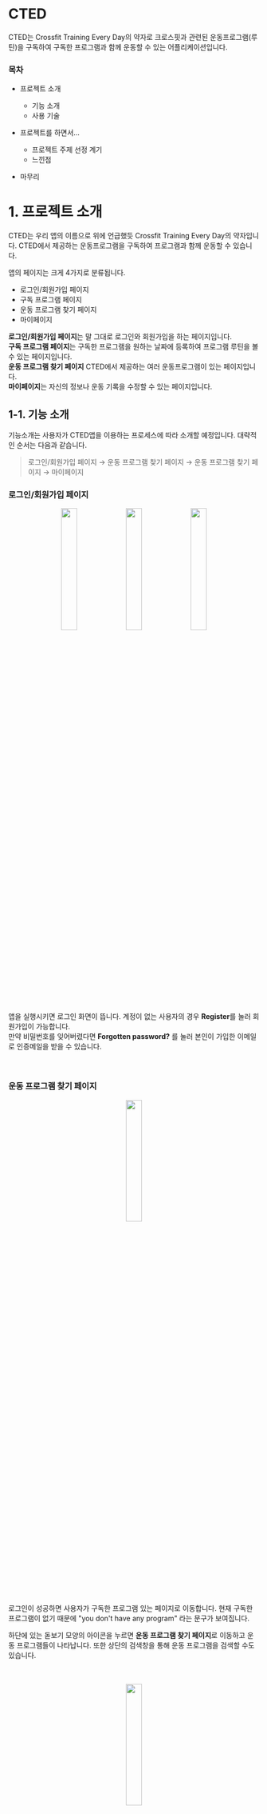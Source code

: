 # CTED
CTED는 Crossfit Training Every Day의 약자로 크로스핏과 관련된 운동프로그램(루틴)을 구독하여 구독한 프로그램과 함께 운동할 수 있는 어플리케이션입니다.
### 목차
- 프로젝트 소개
    - 기능 소개
    - 사용 기술

- 프로젝트를 하면서...
    - 프로젝트 주제 선정 계기
    - 느낀점

- 마무리

# 1. 프로젝트 소개
CTED는 우리 앱의 이름으로 위에 언급했듯 Crossfit Training Every Day의 약자입니다. CTED에서 제공하는 운동프로그램을 구독하여 프로그램과 함께 운동할 수 있습니다. 

앱의 페이지는 크게 4가지로 분류됩니다. 
- 로그인/회원가입 페이지
- 구독 프로그램 페이지
- 운동 프로그램 찾기 페이지
- 마이페이지  

**로그인/회원가입 페이지**는 말 그대로 로그인와 회원가입을 하는 페이지입니다.  
**구독 프로그램 페이지**는 구독한 프로그램을 원하는 날짜에 등록하여 프로그램 루틴을 볼 수 있는 페이지입니다.  
**운동 프로그램 찾기 페이지** CTED에서 제공하는 여러 운동프로그램이 있는 페이지입니다.  
**마이페이지**는 자신의 정보나 운동 기록을 수정할 수 있는 페이지입니다.

## 1-1. 기능 소개
기능소개는 사용자가 CTED앱을 이용하는 프로세스에 따라 소개할 예정입니다. 대략적인 순서는 다음과 같습니다.
> 로그인/회원가입 페이지 → 운동 프로그램 찾기 페이지 → 운동 프로그램 찾기 페이지 → 마이페이지
         
### 로그인/회원가입 페이지
<center>
<img width="25%" src="https://github.com/dw9706/CTED-Crossfit_Training_Every_Day/assets/77458624/0e01eab3-ebdc-41fe-9116-1ba232837dd2" align="center"/>
<img width="25%" src="https://github.com/dw9706/CTED-Crossfit_Training_Every_Day/assets/77458624/bfeae1b4-06be-4fa6-9826-da8bf4188c05" align="center"/>
<img width="25%" src="https://github.com/dw9706/CTED-Crossfit_Training_Every_Day/assets/77458624/6af51be2-3067-4689-ae5d-3689ed369011"align="center"/>
</center>  
<br/>

앱을 실행시키면 로그인 화면이 뜹니다. 계정이 없는 사용자의 경우 **Register**를 눌러 회원가입이 가능합니다.  
만약 비밀번호를 잊어버렸다면 **Forgotten password?** 를 눌러 본인이 가입한 이메일로 인증메일을 받을 수 있습니다.
<br/><br/><br/>

### 운동 프로그램 찾기 페이지
<center>
<img width="25%" src="https://github.com/dw9706/CTED-Crossfit_Training_Every_Day/assets/77458624/cd92cc73-115e-4260-9abe-b68926926bc7" align="center"/> 
</center>
<br/>

로그인이 성공하면 사용자가 구독한 프로그램 있는 페이지로 이동합니다. 현재 구독한 프로그램이 없기 때문에 "you don't have any program" 라는 문구가 보여집니다.  

하단에 있는 돋보기 모양의 아이콘을 누르면 **운동 프로그램 찾기 페이지**로 이동하고 운동 프로그램들이 나타납니다. 또한 상단의 검색창을 통해 운동 프로그램을 검색할 수도 있습니다.
<br/><br/><br/>

<center>
<img width="25%" src="https://github.com/dw9706/CTED-Crossfit_Training_Every_Day/assets/77458624/2009d8de-d14b-473f-9bdd-b1854136662e" align="center"/> 
</center>
<br/>

원하는 운동프로그램을 누르면 해당 프로그램의 상세정보 페이지로 이동하고 **저자, 운동일 수, 구독자명수, 난이도, 필요장비**에 대한 정보를 볼 수 있습니다. 최하단에는 구독버튼이 있으며 구독 후엔 버튼이 비활성화됨과 동시에 구독자가 1명 늘어납니다.
<br/><br/><br/>

### 구독 프로그램 페이지
<center>
<img width="25%" src="https://github.com/dw9706/CTED-Crossfit_Training_Every_Day/assets/77458624/9b6a8fef-b23b-4dc7-ab05-85a5f0c8943a" align="center"/> 
</center>
<br/>

운동 상세정보 페이지에서 나간 뒤 하단의 덤벨 아이콘을 클릭하면 **구독 프로그램 페이지**로 이동합니다.  
방금 전 구독한 "Crossfit(kdw)가 구독되어있는 것을 볼 수 있습니다. 또한 빨간 쓰레기통을 눌러 구독한 운동프로그램을 구독취소 할 수도 있습니다.
<br/><br/><br/>

<center>
<img width="25%" src="https://github.com/dw9706/CTED-Crossfit_Training_Every_Day/assets/77458624/afcddd3b-f4c5-42bf-9fc8-c9a2d8484b2b" align="center"/> 
</center>
<br/>

구독한 운동프로그램을 클릭하면 해당 프로그램의 하루짜리 루틴을 등록하는 달력이 나옵니다.  
날짜는 수평 캘린더를 통해 이동할 수 있고 오른쪽 상단에 있는 달력 아이콘을 통해 이동할 수도 있습니다. 
<br/><br/><br/>

<center>
<img width="25%" src="https://github.com/dw9706/CTED-Crossfit_Training_Every_Day/assets/77458624/0cfb2a86-d641-4110-ab69-eeb2efd4fccb" align="center"/> 
</center>
<br/>

원하는 날짜로 이동한 후 "+Add Day"버튼을 누르면 아래에서 등록하고자 하는 루틴을 선택하는 시트가 올라옵니다.  
원하는 루틴을 선택 후 "Add"를 누르면 해당 날짜에 선택한 루틴이 등록됨을 볼 수 있습니다.   
구독 프로그램을 구독 취소한 것과 마찬가지로 등록한 루틴은 삭제 할 수 있습니다.
<br/><br/><br/>

### 마이페이지
<center>
<img width="25%" src="https://github.com/dw9706/CTED-Crossfit_Training_Every_Day/assets/77458624/662fad4b-f5b4-4720-aab2-9e97431d7226" align="center"/> 
</center>
<br/>

하단의 사람모양의 아이콘을 클릭하면 **마이페이지**로 이동합니다. **마이페이지**는 Account와 Records로 나눠져 있는데 Account에 들어가면 이름, 성별, 나라가 null로 세팅되어있습니다. 화살표를 클릭하여 수정가능합니다. 추가적으로 비밀번호 재설정도 가능합니다.
<br/><br/><br/>

<center>
<img width="25%" src="https://github.com/dw9706/CTED-Crossfit_Training_Every_Day/assets/77458624/62850690-1b81-429c-ae9d-720d05ce88eb" align="center"/> 
</center>
<br/>

Records로 들어가면 6가지의 기록을 등록할 수 있습니다. Account와 마찬가지로 화살표를 통해 정보를 수정할 수 있고 빈칸이나 문자를 입력하면 경고창이 띄워집니다. 
<br/>

## 1-2. 사용 기술
### 프레임워크

<center>
<img width="25%" src="https://github.com/dw9706/CTED-Crossfit_Training_Every_Day/assets/77458624/8f417c37-478a-472b-bb24-d4e342488c67" align="center"/> 

<br/>

프레임워크는 구글의 Flutter를 사용하였습니다. 
<br/><br/>
</center>


### 상태관리 라이브러리
<center>
<img width="50%" src="https://github.com/dw9706/CTED-Crossfit_Training_Every_Day/assets/77458624/a38e07ef-3b34-4d6f-93b5-4fef1b5bc851" align="center"/> 
</center>
<br/>

상태관리 라이브러리로 GetX를 사용했습니다. 개발 초반엔 Provider를 사용하다가 context와 관련해서 어려움을 느껴 GetX로 변경하였습니다.
<br/><br/>

### 서버
<center>
<img width="50%" src="https://github.com/dw9706/CTED-Crossfit_Training_Every_Day/assets/77458624/cef361aa-a837-4f53-85de-76c1c568bcb1" align="center"/> 

<br/>

서버는 Firebase의 Firestore을 사용했습니다.


#### 아래부터는 프로젝트를 진행하는 동안 느낀점을 개인적으로 정리한 것입니다. 읽지 않으셔도 됩니다. 
</center>
<br/>

# 2. 프로젝트를 하면서...
컴퓨터공학으로 전과를 하고나서 진행한 첫 프로젝트이다. 혼자서 진행하다보니 결과물에 비해 시간도 많이 투자되고 시행착오도 많았지만 느낀점도 많다. 느낀 것들을 잘 정리해서 기록하고자 한다. 이 모든 것들이 성장하는데에 밑거름이 됐으면 한다.
## 2-1 프로젝트 주제 선정 계기
개발을 좋아하는 것 만큼이나 크로스핏이라는 운동도 좋아한다. 크로스핏의 이름에서 알 수 있듯 많은 영역의 운동들을 한번에 다루다보니 개인이 적절한 운동루틴을 계획하기가 굉장히 어렵다. 외국에는 크로스핏 훈련 프로그램을 제공하는 많은 서비스가 존재하는 반면 한국은 선수를 제외한 일반인을 대상으로 하는 훈련 프로그램 제공 서비스가 존재하지 않는다. 따라서 졸업작품 주제로 "크로스핏 훈련 프로그램 제공 서비스"의 컨셉을 선정하게 되었다.

## 2-2 느낀 점
프로젝트를 진행하면서 느낀점은 크게 4가지이다.

1. 새로운 지식을 공부하는 방법
2. 더 나은 코드를 짜기 위한 공부의 필요성
3. 디자인 패턴 공부의 필요성

첫번째 느낀 점은 **새로운 지식을 공부하는 방법**이다. 개발공부 방법론을 얘기하는 사람들 중 많은 이들이  기초적인 부분만 배우고 자신만의 프로젝트를 만들어가면서 구글링과 함께 성장하라고 말한다. 인풋보단 아웃풋 위주의 공부를 추천하는 것이다. 물론 이들 모두가 단순히 아웃풋만을 강조하는 것은 아니다. 또한 이러한 방법론이 대부분의 학습자들에게 적합할 수도 있다고 생각한다. 하지만 적어도 나와는 그 방법이 맞지 않음을 이번 프로젝트를 진행하면서 깨달았다. 기초 플러터 강의를 들은 후 프로젝트를 진행함에 있어 구글링과 디버그에 소요되는 시간이 생각보다 많았고 그 시간동안 많이 지치기도 했다. 또한 요구되는 지식을 프로젝트가 막힐 때마다 듣다보니 지식들이 따로 노는듯한 느낌이 들었다. 그래서 **나에게 맞는 방식은 많은 양의 인풋을 넣고 그 인풋들이 한번에 압축한 아웃풋을 내는 방식이다.** 이것을 느끼고 난 후 잠시 프로젝트를 중단했다. 그리고 내 기준에서 충분히 많은 양의 인풋을 넣고 다시 프로젝트를 진행하였다. 이전보다 구글링과 디버그에 소요되는 시간이 기약적으로 줄었고 기존엔 어떤 기능을 제공하는 라이브러리나 위젯의 존재를 몰라 직접 구현했다면 제공되는 라이브러리나 위젯을 충분히 활용할 수 있었다.

두번째 느낀 점은 **더 나은 코드를 짜기 위한 공부의 필요성**이다. 원하는 기능을 구현하기 위해 나름 많은 양의 인풋을 넣었고 또 그 기능들을 구현했지만 스스로가 느끼기에 부끄러운 점이 많은 코드를 짰다. 먼저 하드코딩한 부분들이 많았다. 또 나름대로 사용자의 입장에 서서 어떤 버그가 있을까 고민하며 많은 예외 상황들을 생각하며 코드를 짰지만 모든 것들을 해결하진 못했고 그러다보니 유지보수가 힘든 코드를 짜게 되었다. 기능구현이 급한 상황이 아니라면, 더욱이 학습자 입장이라면 상상력을 가지고 10만, 100만, 1000만명의 사람이 나의 작품을 사용한다고 가정해야한다. 그렇게 가정하고나니 현재 나의 부족함이 보였다. 이전까진 "구현"자체에 초점을 맞췄다면 이젠 유지보수와 더불어 동료가 봤을 때도 쉽게 이해 가능한 코드를 짜기 위해 노력해야함을 느꼈다.

마지막 세번째로 느낀 점은 **디자인 패턴 공부의 필요성**이다. 이는 두번째 느낀 점에서 비롯된 것인데 더 나은 코드를 짜기 위해서 어떤 공부를 해야하는가라는 물음이 **디자인 패턴 공부의 필요성**으로 이어졌다. 



